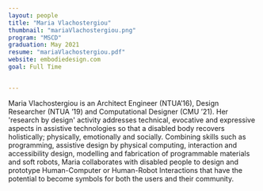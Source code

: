 ```yaml
---
layout: people
title: "Maria Vlachostergiou"
thumbnail: "mariaVlachostergiou.png"
program: "MSCD"
graduation: May 2021
resume: "mariaVlachostergiou.pdf"
website: embodiedesign.com
goal: Full Time


---
```


Maria Vlachostergiou is an Architect Engineer (NTUA’16), Design Researcher (NTUA ’19) and Computational Designer (CMU ’21). Her 'research by design' activity addresses technical, evocative and expressive aspects in assistive technologies so that a disabled body recovers holistically; physically, emotionally and socially.
Combining skills such as programming, assistive design by physical computing, interaction and accessibility design, modelling and fabrication of programmable materials and soft robots, Maria collaborates with disabled people to design and prototype Human-Computer or Human-Robot Interactions that have the potential to become symbols for both the users and their community. 


